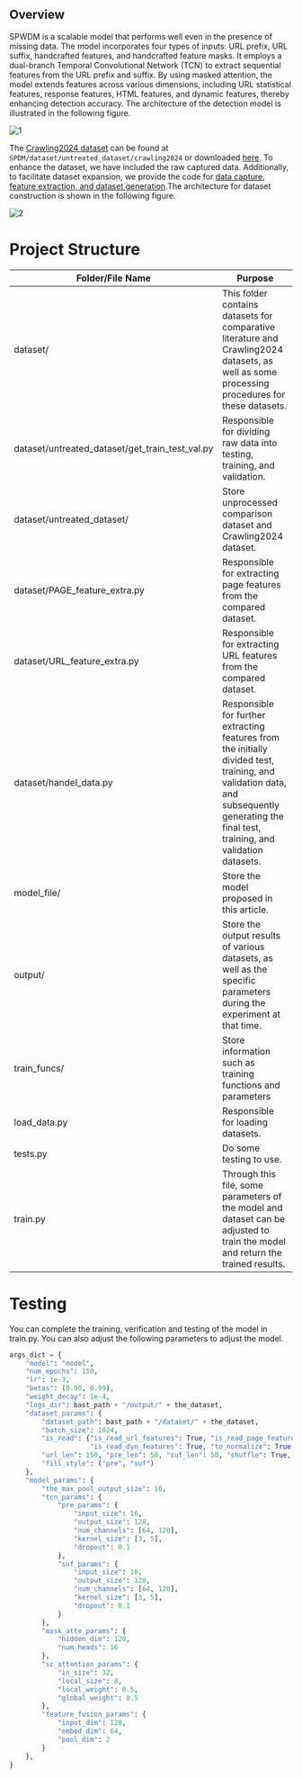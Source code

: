 ## Overview

SPWDM is a scalable model that performs well even in the presence of missing data. The model incorporates four types of inputs: URL prefix, URL suffix, handcrafted features, and handcrafted feature masks. It employs a dual-branch Temporal Convolutional Network (TCN) to extract sequential features from the URL prefix and suffix. By using masked attention, the model extends features across various dimensions, including URL statistical features, response features, HTML features, and dynamic features, thereby enhancing detection accuracy. The architecture of the detection model is illustrated in the following figure.

![1](https://github.com/su-per-go/SPDM/blob/master/1.png)

The [Crawling2024 dataset](https://github.com/su-per-go/SPDM/tree/master/dataset/untreated_dataset/crawling2024) can be found at `SPDM/dataset/untreated_dataset/crawling2024` or downloaded [here](https://www.kaggle.com/datasets/haozhang1579/crawling-2024/). To enhance the dataset, we have included the raw captured data. Additionally, to facilitate dataset expansion, we provide the code for [data capture](https://github.com/su-per-go/crawling_url), [feature extraction, and dataset generation](https://github.com/su-per-go/feature_extra).The architecture for dataset construction is shown in the following figure.

![2](https://github.com/su-per-go/SPDM/blob/master/2.png)

# Project Structure

| Folder/File Name                                | Purpose                                                      |
| ----------------------------------------------- | ------------------------------------------------------------ |
| dataset/                                        | This folder contains datasets for comparative literature and Crawling2024 datasets, as well as some processing procedures for these datasets. |
| dataset/untreated_dataset/get_train_test_val.py | Responsible for dividing raw data into testing, training, and validation. |
| dataset/untreated_dataset/                      | Store unprocessed comparison dataset and Crawling2024 dataset. |
| dataset/PAGE_feature_extra.py                   | Responsible for extracting page features from the compared dataset. |
| dataset/URL_feature_extra.py                    | Responsible for extracting URL features from the compared dataset. |
| dataset/handel_data.py                          | Responsible for further extracting features from the initially divided test, training, and validation data, and subsequently generating the final test, training, and validation datasets. |
| model_file/                                     | Store the model proposed in this article.                    |
| output/                                         | Store the output results of various datasets, as well as the specific parameters during the experiment at that time. |
| train_funcs/                                    | Store information such as training functions and parameters  |
| load_data.py                                    | Responsible for loading datasets.                            |
| tests.py                                        | Do some testing to use.                                      |
| train.py                                        | Through this file, some parameters of the model and dataset can be adjusted to train the model and return the trained results. |

# Testing

You can complete the training, verification and testing of the model in train.py. You can also adjust the following parameters to adjust the model.

```python
args_dict = {
    "model": "model",
    "num_epochs": 150,
    "lr": 1e-3,
    "betas": (0.90, 0.99),
    "weight_decay": 1e-4,
    "logs_dir": bast_path + "/output/" + the_dataset,
    "dataset_params": {
        "dataset_path": bast_path + "/dataset/" + the_dataset,
        "batch_size": 1024,
        "is_read": {"is_read_url_features": True, "is_read_page_features": True, "is_read_res_features": True,
                    "is_read_dyn_features": True, "to_normalize": True, "state_code": None},
        "url_len": 150, "pre_len": 50, "suf_len": 50, "shuffle": True, "train_type": "train_val_test",
        "fill_style": ("pre", "suf")
    },
    "model_params": {
        "the_max_pool_output_size": 16,
        "tcn_params": {
            "pre_params": {
                "input_size": 16,
                "output_size": 128,
                "num_channels": [64, 128],
                "kernel_size": [3, 5],
                "dropout": 0.1
            },
            "suf_params": {
                "input_size": 16,
                "output_size": 128,
                "num_channels": [64, 128],
                "kernel_size": [3, 5],
                "dropout": 0.1
            }
        },
        "mask_atte_params": {
            "hidden_dim": 128,
            "num_heads": 16
        },
        "sc_attention_params": {
            "in_size": 32,
            "local_size": 8,
            "local_weight": 0.5,
            "global_weight": 0.5
        },
        "feature_fusion_params": {
            "input_dim": 128,
            "embed_dim": 64,
            "pool_dim": 2
        }
    },
}
```
